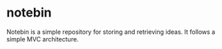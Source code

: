 # notebin
Notebin is a simple repository for storing and retrieving ideas. It follows a simple MVC architecture.

